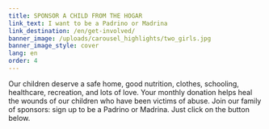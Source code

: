 ```yaml
---
title: SPONSOR A CHILD FROM THE HOGAR
link_text: I want to be a Padrino or Madrina
link_destination: /en/get-involved/
banner_image: /uploads/carousel_highlights/two_girls.jpg
banner_image_style: cover
lang: en
order: 4
---
```

Our children deserve a safe home, good nutrition, clothes, schooling, healthcare, recreation, and lots of love. Your monthly donation helps heal the wounds of our children who have been victims of abuse. Join our family of sponsors: sign up to be a Padrino or Madrina. Just click on the button below.